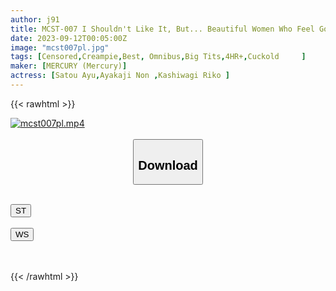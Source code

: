```yaml
---
author: j91
title: MCST-007 I Shouldn't Like It, But... Beautiful Women Who Feel Good After Being Taken Down 240 Minutes 3 People Recorded
date: 2023-09-12T00:05:00Z
image: "mcst007pl.jpg"
tags: [Censored,Creampie,Best, Omnibus,Big Tits,4HR+,Cuckold	 ]
maker: [MERCURY (Mercury)]
actress: [Satou Ayu,Ayakaji Non ,Kashiwagi Riko ]
---
```



{{< rawhtml >}}

<div class="video" data-videoid="wJdaWkPBKjFJw2Z">
    <a href="javascript:;">
        <img src="https://my.j91.asia/posts/mcst007pl/mcst007pl.jpg" width="WIDTH" height="HEIGHT" alt="mcst007pl.mp4" loading="lazy">
    </a>
</div>

<script type="text/javascript" src="https://j91.asia/asset/on-demand-st.js"></script>

<br>
  <link rel="stylesheet" href="https://j91.asia/asset/bs5.css">
  
  <center>
  <button class="btn btn-primary" type="button" data-bs-toggle="collapse" data-bs-target=".multi-collapse" aria-expanded="false" aria-controls="multiCollapseExample1 multiCollapseExample2"><h2>Download</h2></button></center>
</p>
<div class="row">
  <div class="col">
    <div class="collapse multi-collapse" id="multiCollapseExample1">
      <div class="card card-body">
	      	      <br>
<div class="buttons">  
<a href="https://streamtape.to/v/wJdaWkPBKjFJw2Z"><button class="btn-hover color-3"><i class="fa fa-download"></i> ST</button></a></div>
    </div>
  </div>
</div>
  <div class="col">
    <div class="collapse multi-collapse" id="multiCollapseExample2">
      <div class="card card-body">
	      <br>
<div class="buttons">
    <a href="https://wolfstream.tv/p5nkgcdu92bf"><button class="btn-hover color-9"><i class="fa fa-download"></i> WS</button></a></div>
<br><br>
      </div>
    </div>
  </div>
</div>

{{< /rawhtml >}}
